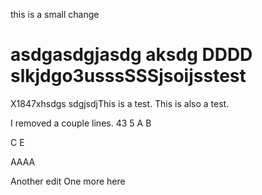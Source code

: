 this is a small change

asdgasdgjasdg
 aksdg
DDDD
slkjdgo3usssSSSjsoijsstest
====
X1847xhsdgs
sdgjsdjThis is a test.
This is also a test.

I removed a couple lines.
43
5
A
B

C
E

AAAA

Another edit
One more here
